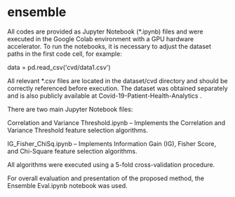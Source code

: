 # ensemble

All codes are provided as Jupyter Notebook (*.ipynb) files and were executed in the Google Colab environment with a GPU hardware accelerator. To run the notebooks, it is necessary to adjust the dataset paths in the first code cell, for example:

data = pd.read_csv('cvd/data1.csv')


All relevant *.csv files are located in the dataset/cvd directory and should be correctly referenced before execution. The dataset was obtained separately and is also publicly available at Covid-19-Patient-Health-Analytics
.

There are two main Jupyter Notebook files:

Correlation and Variance Threshold.ipynb – Implements the Correlation and Variance Threshold feature selection algorithms.

IG_Fisher_ChiSq.ipynb – Implements Information Gain (IG), Fisher Score, and Chi-Square feature selection algorithms.

All algorithms were executed using a 5-fold cross-validation procedure.

For overall evaluation and presentation of the proposed method, the Ensemble Eval.ipynb notebook was used.
